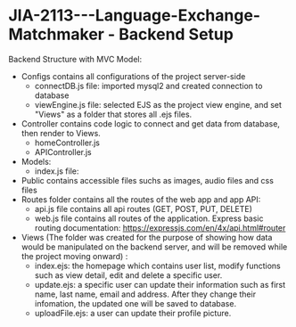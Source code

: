 # JIA-2113---Language-Exchange-Matchmaker - Backend Setup

Backend Structure with MVC Model:
- Configs contains all configurations of the project server-side
  + connectDB.js file: imported mysql2 and created connection to database
  + viewEngine.js file: selected EJS as the project view engine, and set "Views" as a folder that stores all .ejs files.
- Controller contains code logic to connect and get data from database, then render to Views.
  + homeController.js
  + APIController.js 
- Models:
  + index.js file: 
- Public contains accessible files suchs as images, audio files and css files
- Routes folder contains all the routes of the web app and app API:
  + api.js file contains all api routes (GET, POST, PUT, DELETE)
  + web.js file contains all routes of the application.
  Express basic routing documentation: https://expressjs.com/en/4x/api.html#router
- Views (The folder was created for the purpose of showing how data would be manipulated on the backend server, and will be removed while the project moving onward) :
  + index.ejs: the homepage which contains user list, modify functions such as view detail, edit and delete a specific user.
  + update.ejs: a specific user can update their information such as first name, last name, email and address. After they change their infomation, the updated one will be saved to database. 
  + uploadFile.ejs: a user can update their profile picture. 

